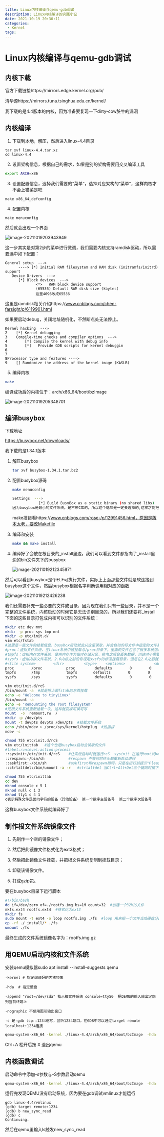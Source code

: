 ```yaml
---
title: Linux内核编译与qemu-gdb调试
description: Linux内核编译的实践小记
date: 2021-10-19 20:30:11
categories:
 - Kernel
tags:
---
```


# Linux内核编译与qemu-gdb调试

## 内核下载

官方下载链接https://mirrors.edge.kernel.org/pub/

清华源https://mirrors.tuna.tsinghua.edu.cn/kernel/

我下载的是4.4版本的内核，因为准备要复现一下dirty-cow脏牛的漏洞

## 内核编译

1. 下载到本地，解压，然后进入linux-4.4目录

```shell
tar xvf linux-4.4.tar.xz
cd linux-4.4
```

2. 设置架构信息，根据自己的需求，如果是别的架构需要用交叉编译工具

```bash
export ARCH=x86
```

3. 设置配置信息，选择我们需要的“菜单”，选择对应架构的“菜单”，这样内核才不会上错菜是吧

```shell
make x86_64_defconfig
```

4. 配置内核

```shell
make menuconfig
```

然后就会出现一个界面

![image-20211019203943949](https://gitee.com/gdmzyzl/picgo/raw/master/picbed/image-20211019203943949.png)

这一步其实是对第2步的菜单进行微调，我们需要内核支持ramdisk驱动，所以需要选中如下配置： 

```
General setup  --->
      ----> [*] Initial RAM filesystem and RAM disk (initramfs/initrd) support
   Device Drivers  --->
      [*] Block devices  --->
              <*>   RAM block device support
              (65536) Default RAM disk size (kbytes) 
              这里4096改成65536
```

这里是ramdisk相关介绍https://www.cnblogs.com/chen-farsight/p/6119901.html

如果要启动debug，关闭地址随机化，不然断点处无法停止。

```
Kernel hacking  ---> 
2    [*] Kernel debugging
3    Compile-time checks and compiler options  --->
4        [*] Compile the kernel with debug info
5        [*]   Provide GDB scripts for kernel debuggin
6
7
8Processor type and features ---->
9    [] Randomize the address of the kernel image (KASLR)
```

5. 编译内核

```bash
make
```

编译成功后的内核位于：arch/x86_64/boot/bzImage

![image-20211019205348701](https://gitee.com/gdmzyzl/picgo/raw/master/picbed/image-20211019205348701.png)

## 编译busybox

下载地址

https://busybox.net/downloads/ 

我下载的是1.34.1版本

1. 解压busybox

   ```bash
   tar xvf busybox-1.34.1.tar.bz2
   ```

2. 配置busybox源码

   ```bash
   make menuconfig
   
   Settings  --->
               [*] Build BusyBox as a static binary (no shared libs) 
   因为busybox是最小的文件系统，是不带C库的，所以这个选项是一定要选择的,这样才能把busybox编译成静态链接的可执行文件,运行时才独立于其他函数库.否则必需要其他库文件才能运行,在单一个linux内核不能使他正常工作。
   ```

   make报错看https://www.cnblogs.com/rose-/p/12991456.html，原因是版本太老，要改Makefile

   

3. 编译和安装

   ```bash
   make && make install
   ```

4. 编译好了会放在根目录的_install里边，我们可以看到文件都指向了_install里边的bin文件夹下的busybox

   ![image-20211019212345871](https://gitee.com/gdmzyzl/picgo/raw/master/picbed/image-20211019212345871.png)

然后可以看到busybox是个ELF可执行文件，实际上上面那些文件就是软连接到busybox这个文件，然后busybox根据名字判断调用相对应的函数

![image-20211019212426238](https://gitee.com/gdmzyzl/picgo/raw/master/picbed/image-20211019212426238.png)

我们还需要补充一些必要的文件或目录，因为现在我们只有一些目录，并不是一个完整的文件系统，内核启动的时候它是无法识别目录的，所以我们还要将_install下面的这些目录打包成内核可以识别的文件系统：

```bash
mkdir etc dev mnt
mkdir -p proc sys tmp mnt
mkdir -p etc/init.d/ 
vim etc/fstab   
#这里是一些文件的挂载信息，busybox启动就会从这里读取，并会自动的将文件中指定的文件系统挂载到指定的目录
#proc：虚拟文件系统，在linux系统中被挂载与/proc目录下。里面的文件包含了很多系统信息，比如cpu负载、 内存、网络配置和文件系统等等。
#tmpfs：虚拟内存文件系统，使用内存作为临时存储分区，掉电之后会丢失数据，创建时不需要使用mkfs等格式化
#sysfs：虚拟内存文件系统，2.6内核之前没有规定sysfs的标准挂载目录，但是在2.6之后就规定了要挂载到/sys目录下，它的作用类似于proc，但除了与 proc 相同的具有查看和设定内核参数功能之外，还有为 Linux 统一设备模型作为管理之用。
#<file system>        <dir>         <type>    <options>             <dump> <pass> 
proc        /proc           proc         defaults        0        0
tmpfs       /tmp            tmpfs    　　defaults        0        0
sysfs       /sys            sysfs        defaults        0        0

vim etc/init.d/rcS
/bin/mount -a  #就是把上面fstab的东西挂载
echo -e "Welcome to tinyLinux"
/bin/mount -a
echo -e "Remounting the root filesystem"
#把根文件系统重新挂载一次，这样就变成可读可写
mount  -o  remount,rw  / 
mkdir -p /dev/pts
mount -t devpts devpts /dev/pts  #挂载文件系统
echo /sbin/mdev > /proc/sys/kernel/hotplug  #热插拔
mdev -s

chmod 755 etc/init.d/rcS
vim etc/inittab   #这个也是busybox启动会读取的文件
#label:runlevel:action:process 
::sysinit:/etc/init.d/rcS    #让系统启动时就运行rcS  sysinit 在运行boot或bootwait进程之前运行
::respawn:-/bin/sh           #respawn 不管何时终止都重新启动进程
::askfirst:-/bin/sh          #askfirst和respawn相同，只是在运行前提示"Please press Enter to activate this console."
::ctrlaltdel:/bin/umount -a -r   #ctrlaltdel 当Ctrl+Alt+Del三个键同时按下时运行，把SIGINT信号发送给init。忽略runlevel

chmod 755 etc/inittab
cd dev
mknod console c 5 1
mknod null c 1 3
mknod tty1 c 4 1 
c表示特殊文件是面向字符的设备（其他设备） 第一个数字主设备号  第二个数字次设备号
```

这样busybox文件系统就编译好了

## 制作根文件系统镜像文件

1. 先制作一个空的镜像文件；

2. 然后把此镜像文件格式化为ext3格式；

3. 然后把此镜像文件挂载，并把根文件系统复制到挂载目录；

4. 卸载该镜像文件。

5. 打成gzip包。 

要在busybox目录下运行脚本

```bash
#!/bin/bash
dd if=/dev/zero of=./rootfs.img bs=1M count=32  #创建一个32M的文件
mkfs.ext4 rootfs.ext4  #格式化为ext3
mkdir fs
sudo mount -t ext4 -o loop rootfs.img ./fs  #loop 用来把一个文件当成硬盘分区挂接上系统
cp -rf ./_install/* ./fs
umount ./fs
```

最终生成的文件系统镜像名字为：rootfs.img.gz

## 用QEMU启动内核和文件系统

安装qemu模拟器sudo apt install --install-suggests qemu

```
-kernel # 指定编译好的内核镜像

-hda  # 指定硬盘

-append "root=/dev/sda" 指示根文件系统 console=ttyS0  把QEMU的输入输出定向到当前终端上

-nographic 不使用图形输出窗口

-s 是-gdb tcp::1234缩写，监听1234端口，在GDB中可以通过target remote localhost:1234连接
```

```bash
qemu-system-x86_64 -kernel ./linux-4.4/arch/x86_64/boot/bzImage  -hda ./busybox-1.34.1/rootfs.img  -append "root=/dev/sda console=ttyS0" -nographic
```

Ctrl+A 松开后按 X 退出qemu

## 内核函数调试

启动命令中添加-s参数与-S参数启动qemu

```bash
qemu-system-x86_64 -kernel ./linux-4.4/arch/x86_64/boot/bzImage  -hda ./busybox-1.34.1/rootfs.img  -append "root=/dev/sda console=ttyS0" -s -S -smp 1 -nographic
```

运行完发现QEMU没有启动系统，因为要在gdb调试vmlinux才能运行

```
gdb linux-4.4/vmlinux
(gdb) target remote:1234
(gdb) b new_sync_read
(gdb) c
Continuing.
```

然后在qemu里输入ls触发new_sync_read
